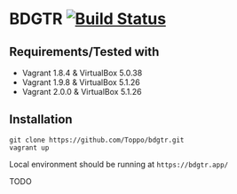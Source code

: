 # BDGTR [![Build Status](https://travis-ci.org/Toppo/bdgtr.svg?branch=master)](https://travis-ci.org/Toppo/bdgtr)

## Requirements/Tested with ##

* Vagrant 1.8.4 & VirtualBox 5.0.38
* Vagrant 1.9.8 & VirtualBox 5.1.26
* Vagrant 2.0.0 & VirtualBox 5.1.26

## Installation

```
git clone https://github.com/Toppo/bdgtr.git
vagrant up
```
Local environment should be running at `https://bdgtr.app/`

TODO
